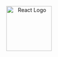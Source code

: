 <p align="center">
  <a><img src="[https://nestjs.com/img/logo-small.svg](https://www.google.com/url?sa=i&url=https%3A%2F%2Fwww.svgrepo.com%2Fsvg%2F303500%2Freact-1-logo&psig=AOvVaw2OyfC-I3qYFru7HMIonmFz&ust=1726285087931000&source=images&cd=vfe&opi=89978449&ved=0CBQQjRxqFwoTCODzxbWhvogDFQAAAAAdAAAAABAI)" width="120" alt="React Logo" /></a>
</p>
